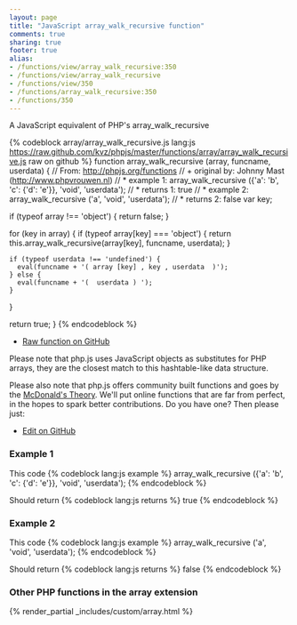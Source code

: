 ```yaml
---
layout: page
title: "JavaScript array_walk_recursive function"
comments: true
sharing: true
footer: true
alias:
- /functions/view/array_walk_recursive:350
- /functions/view/array_walk_recursive
- /functions/view/350
- /functions/array_walk_recursive:350
- /functions/350
---
```

<!-- Generated by Rakefile:build -->
A JavaScript equivalent of PHP's array_walk_recursive

{% codeblock array/array_walk_recursive.js lang:js https://raw.github.com/kvz/phpjs/master/functions/array/array_walk_recursive.js raw on github %}
function array_walk_recursive (array, funcname, userdata) {
  // From: http://phpjs.org/functions
  // +   original by: Johnny Mast (http://www.phpvrouwen.nl)
  // *     example 1: array_walk_recursive ({'a': 'b', 'c': {'d': 'e'}}, 'void', 'userdata');
  // *     returns 1: true
  // *     example 2: array_walk_recursive ('a', 'void', 'userdata');
  // *     returns 2: false
  var key;

  if (typeof array !== 'object') {
    return false;
  }

  for (key in array) {
    if (typeof array[key] === 'object') {
      return this.array_walk_recursive(array[key], funcname, userdata);
    }

    if (typeof userdata !== 'undefined') {
      eval(funcname + '( array [key] , key , userdata  )');
    } else {
      eval(funcname + '(  userdata ) ');
    }
  }

  return true;
}
{% endcodeblock %}

 - [Raw function on GitHub](https://github.com/kvz/phpjs/blob/master/functions/array/array_walk_recursive.js)

Please note that php.js uses JavaScript objects as substitutes for PHP arrays, they are 
the closest match to this hashtable-like data structure. 

Please also note that php.js offers community built functions and goes by the 
[McDonald's Theory](https://medium.com/what-i-learned-building/9216e1c9da7d). We'll put online 
functions that are far from perfect, in the hopes to spark better contributions. 
Do you have one? Then please just: 

 - [Edit on GitHub](https://github.com/kvz/phpjs/edit/master/functions/array/array_walk_recursive.js)

### Example 1
This code
{% codeblock lang:js example %}
array_walk_recursive ({'a': 'b', 'c': {'d': 'e'}}, 'void', 'userdata');
{% endcodeblock %}

Should return
{% codeblock lang:js returns %}
true
{% endcodeblock %}

### Example 2
This code
{% codeblock lang:js example %}
array_walk_recursive ('a', 'void', 'userdata');
{% endcodeblock %}

Should return
{% codeblock lang:js returns %}
false
{% endcodeblock %}


### Other PHP functions in the array extension
{% render_partial _includes/custom/array.html %}
